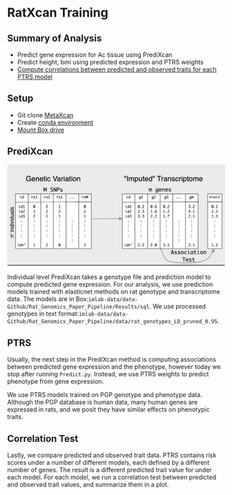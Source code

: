 # RatXcan Training

## Summary of Analysis
* Predict gene expression for Ac tissue using PrediXcan
* Predict height, bmi using predicted expression and PTRS weights
* [Compute correlations between predicted and observed traits for each PTRS model](analysis/Plot_Correlations.Rmd)

## Setup 
* Git clone [MetaXcan](https://github.com/hakyimlab/MetaXcan)
* Create [conda environment](https://github.com/hakyimlab/MetaXcan/blob/master/README.md#example-conda-environment-setup) 
* [Mount Box drive](https://support.box.com/hc/en-us/articles/360043697474-Installing-and-Updating-Box-Drive)

## PrediXcan

![](docs/PrediXcan.png)

Individual level PrediXcan takes a genotype file and prediction model to compute predicted gene expression. For our analysis, we use prediction models trained with elasticnet methods on rat genotype and transcriptome data. The models are in Box:`imlab-data/data-Github/Rat_Genomics_Paper_Pipeline/Results/sql`. We use processed genotypes in text format:`imlab-data/data-Github/Rat_Genomics_Paper_Pipeline/data/rat_genotypes_LD_pruned_0.95`.


## PTRS

Usually, the next step in the PrediXcan method is computing associations between predicted gene expression and the phenotype, however today we stop after running `Predict.py`. Instead, we use PTRS weights to predict phenotype from gene expression. 

We use PTRS models trained on PGP genotype and phenotype data. Although the PGP database is human data, many human genes are expressed in rats, and we posit they have similar effects on phenotypic traits.

## Correlation Test

Lastly, we compare predicted and observed trait data. PTRS contains risk scores under a number of different models, each defined by a different number of genes. The result is a different predicted trait value for under each model. For each model, we run a correlation test between predicted and observed trait values, and summarize them in a plot.
